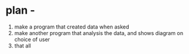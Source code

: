 # plan - 
1. make a program that created data when asked
2. make another program that analysis the data, and shows diagram on choice of user
3. that all 